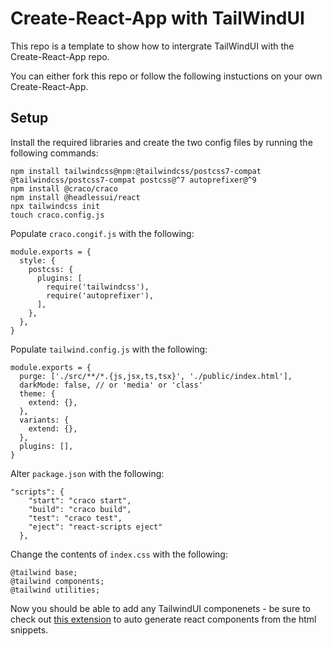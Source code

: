 # Create-React-App with TailWindUI

This repo is a template to show how to intergrate TailWindUI with the Create-React-App repo.

You can either fork this repo or follow the following instuctions on your own Create-React-App.

## Setup

Install the required libraries and create the two config files by running the following commands:

```
npm install tailwindcss@npm:@tailwindcss/postcss7-compat @tailwindcss/postcss7-compat postcss@^7 autoprefixer@^9
npm install @craco/craco
npm install @headlessui/react
npx tailwindcss init
touch craco.config.js
```

Populate `craco.congif.js` with the following:

```
module.exports = {
  style: {
    postcss: {
      plugins: [
        require('tailwindcss'),
        require('autoprefixer'),
      ],
    },
  },
}
```

Populate `tailwind.config.js` with the following:

```
module.exports = {
  purge: ['./src/**/*.{js,jsx,ts,tsx}', './public/index.html'],
  darkMode: false, // or 'media' or 'class'
  theme: {
    extend: {},
  },
  variants: {
    extend: {},
  },
  plugins: [],
}
```

Alter `package.json` with the following:

```
"scripts": {
    "start": "craco start",
    "build": "craco build",
    "test": "craco test",
    "eject": "react-scripts eject"
  },
```

Change the contents of `index.css` with the following:

```
@tailwind base;
@tailwind components;
@tailwind utilities;
```

Now you should be able to add any TailwindUI componenets - be sure to check out [this extension](https://chrome.google.com/webstore/detail/tailwind-ui-react/binfindfddkgfibeajgkmjioklcgigjn) to auto generate react components from the html snippets.
